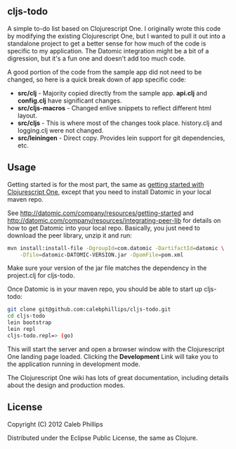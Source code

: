 ## cljs-todo

A simple to-do list based on Clojurescript One.  I originally wrote this code by 
modifying the existing Clojurescript One, but I wanted to pull it out into a
standalone project to get a better sense for how much of the code is specific
to my application.  The Datomic integration might be a bit of a digression, but it's 
a fun one and doesn't add too much code.

A good portion of the code from the sample app did not need to be changed, so here is a 
quick break down of app specific code:

* **src/clj** - Majority copied directly from the sample app.  **api.clj** and **config.clj** have significant changes.
* **src/cljs-macros** - Changed enlive snippets to reflect different html layout.
* **src/cljs** - This is where most of the changes took place.  history.clj and logging.clj were not changed.
* **src/leiningen** - Direct copy. Provides lein support for git dependencies, etc.

## Usage

Getting started is for the most part, the same as [getting started with Clojurescript One](http://clojurescriptone.com/getting-started.html),
except that you need to install Datomic in your local maven repo.

See http://datomic.com/company/resources/getting-started and http://datomic.com/company/resources/integrating-peer-lib 
for details on how to get Datomic into your local repo.  Basically, you just need to download the peer library, unzip it
and run:

```bash
mvn install:install-file -DgroupId=com.datomic -DartifactId=datomic \
    -Dfile=datomic-DATOMIC-VERSION.jar -DpomFile=pom.xml
```

Make sure your version of the jar file matches the dependency in the project.clj for cljs-todo.

Once Datomic is in your maven repo, you should be able to start up cljs-todo:

```bash
git clone git@github.com:calebphillips/cljs-todo.git
cd cljs-todo
lein bootstrap 
lein repl
cljs-todo.repl=> (go)
```

This will start the server and open a browser window with the Clojurescript One landing page loaded. 
Clicking the **Development** Link will take you to the application running in development mode.

The Clojurescript One wiki has lots of great documentation, including details about the design and production modes.

## License

Copyright (C) 2012 Caleb Phillips

Distributed under the Eclipse Public License, the same as Clojure.
